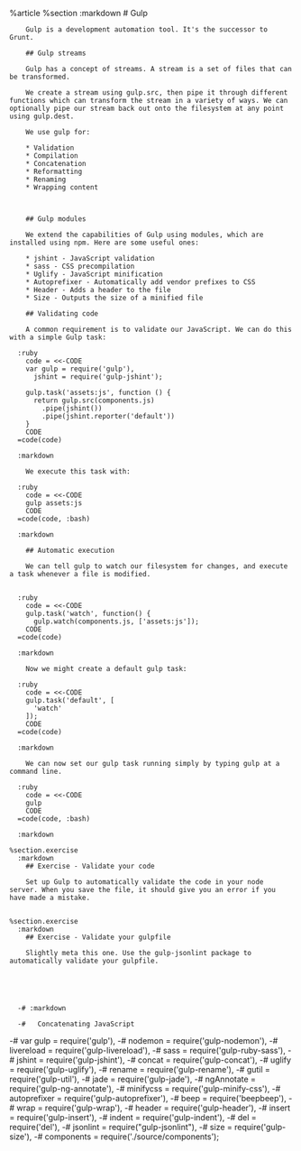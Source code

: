 %article
    %section
      :markdown
        # Gulp
  
        Gulp is a development automation tool. It's the successor to Grunt.
  
        ## Gulp streams
  
        Gulp has a concept of streams. A stream is a set of files that can be transformed.
  
        We create a stream using gulp.src, then pipe it through different functions which can transform the stream in a variety of ways. We can optionally pipe our stream back out onto the filesystem at any point using gulp.dest.
  
        We use gulp for:
  
        * Validation
        * Compilation
        * Concatenation
        * Reformatting
        * Renaming
        * Wrapping content
  
  
  
        ## Gulp modules
  
        We extend the capabilities of Gulp using modules, which are installed using npm. Here are some useful ones:
  
        * jshint - JavaScript validation
        * sass - CSS precompilation
        * Uglify - JavaScript minification
        * Autoprefixer - Automatically add vendor prefixes to CSS
        * Header - Adds a header to the file
        * Size - Outputs the size of a minified file
  
        ## Validating code
  
        A common requirement is to validate our JavaScript. We can do this with a simple Gulp task:
  
      :ruby
        code = <<-CODE
        var gulp = require('gulp'),
          jshint = require('gulp-jshint');
  
        gulp.task('assets:js', function () {
          return gulp.src(components.js)
            .pipe(jshint())
            .pipe(jshint.reporter('default'))
        }
        CODE
      =code(code)
  
      :markdown
  
        We execute this task with:
  
      :ruby
        code = <<-CODE
        gulp assets:js
        CODE
      =code(code, :bash)
  
      :markdown
  
        ## Automatic execution
  
        We can tell gulp to watch our filesystem for changes, and execute a task whenever a file is modified.
  
  
      :ruby
        code = <<-CODE
        gulp.task('watch', function() {
          gulp.watch(components.js, ['assets:js']);
        CODE
      =code(code)
  
      :markdown
  
        Now we might create a default gulp task:
  
      :ruby
        code = <<-CODE
        gulp.task('default', [
          'watch'
        ]);
        CODE
      =code(code)
  
      :markdown
  
        We can now set our gulp task running simply by typing gulp at a command line.
  
      :ruby
        code = <<-CODE
        gulp
        CODE
      =code(code, :bash)
  
      :markdown
  
    %section.exercise
      :markdown
        ## Exercise - Validate your code
  
        Set up Gulp to automatically validate the code in your node server. When you save the file, it should give you an error if you have made a mistake.
  
  
    %section.exercise
      :markdown
        ## Exercise - Validate your gulpfile
  
        Slightly meta this one. Use the gulp-jsonlint package to automatically validate your gulpfile.
  
  
  
  
  
      -# :markdown
  
      -#   Concatenating JavaScript
  
  
  
  -# var gulp = require('gulp'),
  -#   nodemon = require('gulp-nodemon'),
  -#   livereload = require('gulp-livereload'),
  -#   sass = require('gulp-ruby-sass'),
  -#   jshint = require('gulp-jshint'),
  -#   concat = require('gulp-concat'),
  -#   uglify = require('gulp-uglify'),
  -#   rename = require('gulp-rename'),
  -#   gutil = require('gulp-util'),
  -#   jade = require('gulp-jade'),
  -#   ngAnnotate = require('gulp-ng-annotate'),
  -#   minifycss = require('gulp-minify-css'),
  -#   autoprefixer = require('gulp-autoprefixer'),
  -#   beep = require('beepbeep'),
  -#   wrap = require('gulp-wrap'),
  -#   header = require('gulp-header'),
  -#   insert = require('gulp-insert'),
  -#   indent = require('gulp-indent'),
  -#   del = require('del'),
  -#   jsonlint = require("gulp-jsonlint"),
  -#   size = require('gulp-size'),
  -#   components = require('./source/components');
  